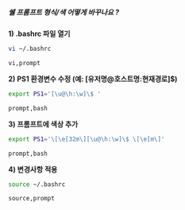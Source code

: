 ##### 쉘 프롬프트 형식/색 어떻게 바꾸나요 ? #####

**1) .bashrc 파일 열기**

```bash
vi ~/.bashrc
```

```tech
vi,prompt
```

**2) PS1 환경변수 수정 (예: [유저명@호스트명:현재경로]$)**

```bash
export PS1='[\u@\h:\w]\$ '
```

```tech
prompt,bash
```

**3) 프롬프트에 색상 추가**

```bash
export PS1='\[\e[32m\][\u@\h:\w]\$ \[\e[m\]'
```

```tech
prompt,bash
```

**4) 변경사항 적용**

```bash
source ~/.bashrc
```

```tech
source,prompt
```
